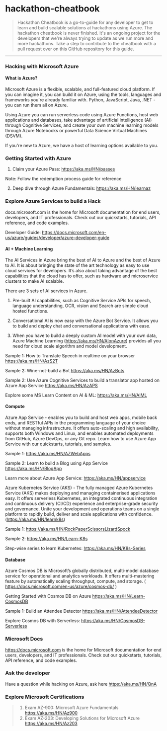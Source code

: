 # hackathon-cheatbook
> Hackathon Cheatbook is a go-to-guide for any developer to get to learn and build scalable solutions at hackathons using Azure. The hackathon cheatbook is never finished. It's an ongoing project for the developers that we're always trying to update as we run more and more hackathons. Take a step to contribute to the cheatbook with a pull request over on this GitHub repository for this guide. 
------------------------------------------------------------------------------------------------------------------------------

### Hacking with Microsoft Azure
#### What is Azure?
Microsoft Azure is a flexible, scalable, and full-featured cloud platform. If you can imagine it, you can build it on Azure, using the tools, languages and frameworks you're already familiar with. Python, JavaScript, Java, .NET - you can run them all on Azure.

Using Azure you can run serverless code using Azure Functions, host web applications and databases, take advantage of artificial intelligence (AI) through Cognitive Services, and create your own machine learning models through Azure Notebooks or powerful Data Science Virtual Machines (DSVM).

If you're new to Azure, we have a host of learning options available to you.

### Getting Started with Azure
1. Claim your Azure Pass: https://aka.ms/HN/passes 

  Note: Follow the redemption process guide for reference

2. Deep dive through Azure Fundamentals: https://aka.ms/HN/learnaz

### Explore Azure Services to build a Hack
docs.microsoft.com is the home for Microsoft documentation for end users, developers, and IT professionals. Check out our quickstarts, tutorials, API reference, and code examples.

Developer Guide: https://docs.microsoft.com/en-us/azure/guides/developer/azure-developer-guide

#### AI + Machine Learning
The AI Services in Azure bring the best of AI to Azure and the best of Azure to AI.
It is about bringing the state of the art technology as easy to use cloud services for developers.
It’s also about taking advantage of the best capabilities that the cloud has to offer, such as hardware and microservice clusters to make AI scalable.


There are 3 sets of AI services in Azure. 
1. Pre-built AI capabilities, such as Cognitive Service APIs for speech, language understanding, OCR, vision and Search are simple cloud hosted functions.

2. Conversational AI is now easy with the Azure Bot Service. It allows you to build and deploy chat and conversational applications with ease.

3. When you have to build a deeply custom AI model with your own data, Azure Machine Learning  (https://aka.ms/HN/AIonAzure) provides all you need for cloud scale algorithm and model development.


Sample 1: How to  Translate Speech in realtime on your browser https://aka.ms/HN/AzS2T

Sample 2: Wine-not-build a Bot https://aka.ms/HN/AzBots
 
Sample 2: Use Azure Cognitive Services to build a translator app hosted on Azure App Service https://aka.ms/HN/AzAPS

Explore some MS Learn Content on AI & ML: https://aka.ms/HN/AIML 

 

#### Compute

Azure App Service - enables you to build and host web apps, mobile back ends, and RESTful APIs in the programming language of your choice without managing infrastructure. It offers auto-scaling and high availability, supports both Windows and Linux, and enables automated deployments from GitHub, Azure DevOps, or any Git repo. Learn how to use Azure App Service with our quickstarts, tutorials, and samples.

Sample 1: https://aka.ms/HN/AZWebApps

Sample 2: Learn to build a Blog using App Service https://aka.ms/HN/BlogApp

Learn more about Azure App Service: https://aka.ms/HN/appservice 


Azure Kubernetes Service (AKS) - The fully managed Azure Kubernetes Service (AKS) makes deploying and managing containerised applications easy. It offers serverless Kubernetes, an integrated continuous integration and continuous delivery (CI/CD) experience and enterprise-grade security and governance. Unite your development and operations teams on a single platform to rapidly build, deliver and scale applications with confidence. (https://aka.ms/HN/learnk8s)

Sample 1: https://aka.ms/HN/RockPaperScissorsLizardSpock

Sample 2: https://aka.ms/HN/Learn-K8s

Step-wise series to learn Kubernetes: https://aka.ms/HN/K8s-Series


#### Database
Azure Cosmos DB is Microsoft’s globally distributed, multi-model database service for operational and analytics workloads. It offers multi-mastering feature by automatically scaling throughput, compute, and storage.
( https://docs.microsoft.com/en-us/azure/cosmos-db/ )

Getting Started with Cosmos DB on Azure https://aka.ms/HN/Learn-CosmosDB

Sample 1: Build an Attendee Detector https://aka.ms/HN/AttendeeDetector

Explore Cosmos DB with Serverless: https://aka.ms/HN/CosmosDB-Serverless

### Microsoft Docs
https://docs.microsoft.com is the home for Microsoft documentation for end users, developers, and IT professionals. Check out our quickstarts, tutorials, API reference, and code examples.


### Ask the developer 
Have a question while hacking on Azure, ask here https://aka.ms/HN/QnA


### Explore Microsoft Certifications
> 1. Exam AZ-900: Microsoft Azure Fundamentals https://aka.ms/HN/Az900
> 2. Exam AZ-203: Developing Solutions for Microsoft Azure https://aka.ms/HN/Az203 


